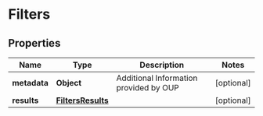 
# Filters

## Properties
Name | Type | Description | Notes
------------ | ------------- | ------------- | -------------
**metadata** | **Object** | Additional Information provided by OUP |  [optional]
**results** | [**FiltersResults**](FiltersResults.md) |  |  [optional]



